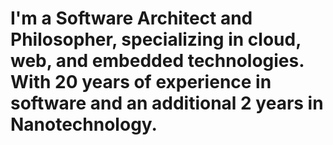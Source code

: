 # I'm a Software Architect and Philosopher, specializing in cloud, web, and embedded technologies. With 20 years of experience in software and an additional 2 years in Nanotechnology.
